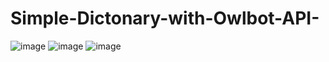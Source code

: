 # Simple-Dictonary-with-Owlbot-API-
![image](https://user-images.githubusercontent.com/74234131/128300696-69d8f7d2-eb48-4d85-9515-64cfcce0b322.png)
![image](https://user-images.githubusercontent.com/74234131/128300738-d7b93ead-7bb9-41b9-b39d-1a2323970076.png)
![image](https://user-images.githubusercontent.com/74234131/128300784-09eed4e6-0def-421b-8aff-b514cc8e33dc.png)

